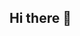 ## Hi there 👋

<!--
**icediver/icediver** is a ✨ _special_ ✨ repository because its `README.md` (this file) appears on your GitHub 

profile.https://i.giphy.com/media/v1.Y2lkPTc5MGI3NjExOGExdzcwMHhncG9lcWtrcG81YTFtejBvMTNyOWU1NGhmcDlwd3NtciZlcD12MV9pbnRlcm5hbF9naWZfYnlfaWQmY3Q9Zw/u2pmTWUi0MXjyrMaVj/giphy.gif

<div id="header" align="center">
  <img src="https://media.giphy.com/media/M9gbBd9nbDrOTu1Mqx/giphy.gif" width="100"/>
</div> 

Here are some ideas to get you started:

- 🔭 I’m currently working on ...
- 🌱 I’m currently learning ...
- 👯 I’m looking to collaborate on ...
- 🤔 I’m looking for help with ...
- 💬 Ask me about ...
- 📫 How to reach me: ...
- 😄 Pronouns: ...
- ⚡ Fun fact: ...
-->
